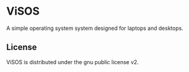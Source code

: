 # ViSOS
A simple operating system system designed for laptops and desktops.
## License
ViSOS is distributed under the gnu public license v2.